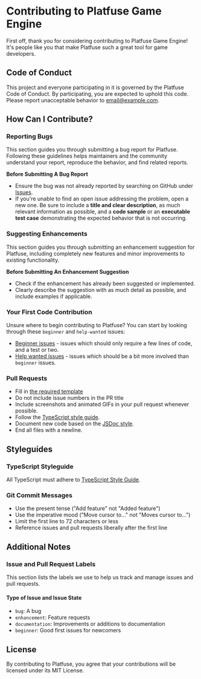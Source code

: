 # Contributing to Platfuse Game Engine

First off, thank you for considering contributing to Platfuse Game Engine! It's people like you that make Platfuse such a great tool for game developers.

## Code of Conduct

This project and everyone participating in it is governed by the Platfuse Code of Conduct. By participating, you are expected to uphold this code. Please report unacceptable behavior to [email@example.com](mailto:email@example.com).

## How Can I Contribute?

### Reporting Bugs

This section guides you through submitting a bug report for Platfuse. Following these guidelines helps maintainers and the community understand your report, reproduce the behavior, and find related reports.

**Before Submitting A Bug Report**

-   Ensure the bug was not already reported by searching on GitHub under [Issues](https://github.com/your-repository/platfuse/issues).
-   If you're unable to find an open issue addressing the problem, open a new one. Be sure to include a **title and clear description**, as much relevant information as possible, and a **code sample** or an **executable test case** demonstrating the expected behavior that is not occurring.

### Suggesting Enhancements

This section guides you through submitting an enhancement suggestion for Platfuse, including completely new features and minor improvements to existing functionality.

**Before Submitting An Enhancement Suggestion**

-   Check if the enhancement has already been suggested or implemented.
-   Clearly describe the suggestion with as much detail as possible, and include examples if applicable.

### Your First Code Contribution

Unsure where to begin contributing to Platfuse? You can start by looking through these `beginner` and `help-wanted` issues:

-   [Beginner issues](https://github.com/your-repository/platfuse/labels/beginner) - issues which should only require a few lines of code, and a test or two.
-   [Help wanted issues](https://github.com/your-repository/platfuse/labels/help%20wanted) - issues which should be a bit more involved than `beginner` issues.

### Pull Requests

-   Fill in [the required template](PULL_REQUEST_TEMPLATE.md)
-   Do not include issue numbers in the PR title
-   Include screenshots and animated GIFs in your pull request whenever possible.
-   Follow the [TypeScript style guide](https://www.typescriptlang.org/docs/handbook/style-guide.html).
-   Document new code based on the [JSDoc style](https://jsdoc.app/).
-   End all files with a newline.

## Styleguides

### TypeScript Styleguide

All TypeScript must adhere to [TypeScript Style Guide](https://www.typescriptlang.org/docs/handbook/style-guide.html).

### Git Commit Messages

-   Use the present tense ("Add feature" not "Added feature")
-   Use the imperative mood ("Move cursor to..." not "Moves cursor to...")
-   Limit the first line to 72 characters or less
-   Reference issues and pull requests liberally after the first line

## Additional Notes

### Issue and Pull Request Labels

This section lists the labels we use to help us track and manage issues and pull requests.

#### Type of Issue and Issue State

-   `bug`: A bug
-   `enhancement`: Feature requests
-   `documentation`: Improvements or additions to documentation
-   `beginner`: Good first issues for newcomers

## License

By contributing to Platfuse, you agree that your contributions will be licensed under its MIT License.
